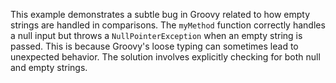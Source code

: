 This example demonstrates a subtle bug in Groovy related to how empty strings are handled in comparisons.  The `myMethod` function correctly handles a null input but throws a `NullPointerException` when an empty string is passed. This is because Groovy's loose typing can sometimes lead to unexpected behavior.  The solution involves explicitly checking for both null and empty strings.